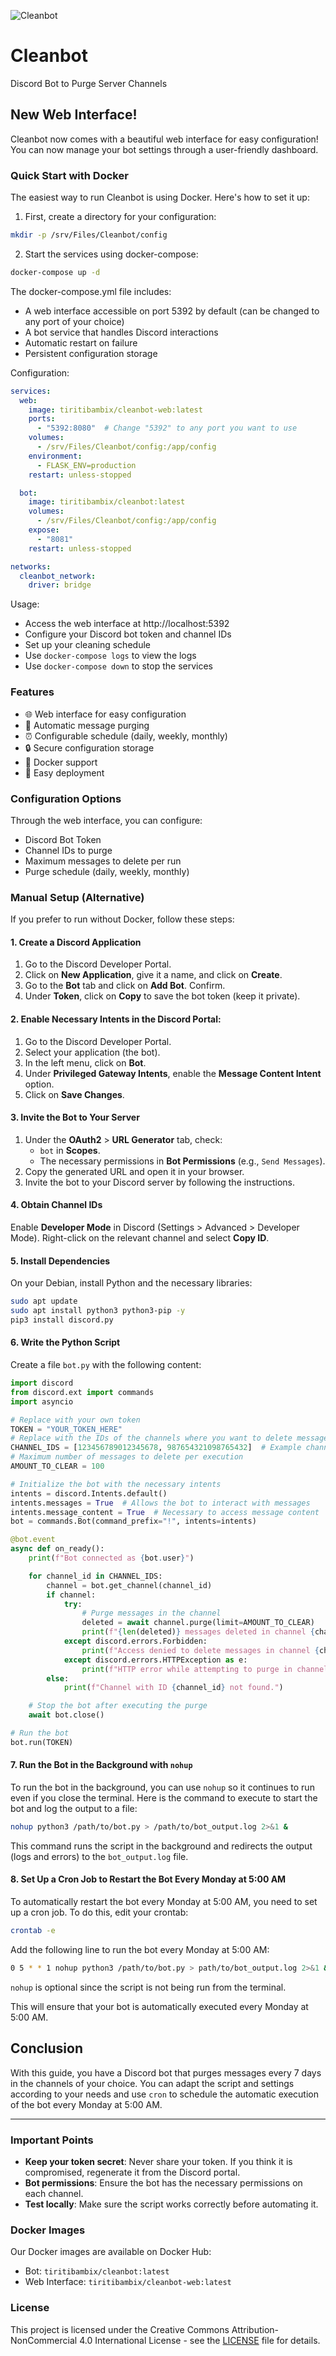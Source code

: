 ![Cleanbot](https://cdn.discordapp.com/app-icons/1310261454959673354/79876aac97de54fdfc9a06fbca4f32ff.png "Cleanbot")

# Cleanbot

Discord Bot to Purge Server Channels

## New Web Interface!

Cleanbot now comes with a beautiful web interface for easy configuration! You can now manage your bot settings through a user-friendly dashboard.

### Quick Start with Docker

The easiest way to run Cleanbot is using Docker. Here's how to set it up:

1. First, create a directory for your configuration:
```bash
mkdir -p /srv/Files/Cleanbot/config
```

2. Start the services using docker-compose:
```bash
docker-compose up -d
```

The docker-compose.yml file includes:
- A web interface accessible on port 5392 by default (can be changed to any port of your choice)
- A bot service that handles Discord interactions
- Automatic restart on failure
- Persistent configuration storage

Configuration:
```yaml
services:
  web:
    image: tiritibambix/cleanbot-web:latest
    ports:
      - "5392:8080"  # Change "5392" to any port you want to use
    volumes:
      - /srv/Files/Cleanbot/config:/app/config
    environment:
      - FLASK_ENV=production
    restart: unless-stopped

  bot:
    image: tiritibambix/cleanbot:latest
    volumes:
      - /srv/Files/Cleanbot/config:/app/config
    expose:
      - "8081"
    restart: unless-stopped

networks:
  cleanbot_network:
    driver: bridge
```

Usage:
- Access the web interface at http://localhost:5392
- Configure your Discord bot token and channel IDs
- Set up your cleaning schedule
- Use `docker-compose logs` to view the logs
- Use `docker-compose down` to stop the services

### Features

- 🌐 Web interface for easy configuration
- 🔄 Automatic message purging
- ⏰ Configurable schedule (daily, weekly, monthly)
- 🔒 Secure configuration storage
- 🐳 Docker support
- 🚀 Easy deployment

### Configuration Options

Through the web interface, you can configure:
- Discord Bot Token
- Channel IDs to purge
- Maximum messages to delete per run
- Purge schedule (daily, weekly, monthly)

### Manual Setup (Alternative)

If you prefer to run without Docker, follow these steps:

#### 1. **Create a Discord Application**

1. Go to the Discord Developer Portal.
2. Click on **New Application**, give it a name, and click on **Create**.
3. Go to the **Bot** tab and click on **Add Bot**. Confirm.
4. Under **Token**, click on **Copy** to save the bot token (keep it private).

#### 2. **Enable Necessary Intents in the Discord Portal:**

1. Go to the Discord Developer Portal.
2. Select your application (the bot).
3. In the left menu, click on **Bot**.
4. Under **Privileged Gateway Intents**, enable the **Message Content Intent** option.
5. Click on **Save Changes**.

#### 3. **Invite the Bot to Your Server**

1. Under the **OAuth2** > **URL Generator** tab, check:
    - `bot` in **Scopes**.
    - The necessary permissions in **Bot Permissions** (e.g., `Send Messages`).
2. Copy the generated URL and open it in your browser.
3. Invite the bot to your Discord server by following the instructions.

#### 4. **Obtain Channel IDs**

Enable **Developer Mode** in Discord (Settings > Advanced > Developer Mode). Right-click on the relevant channel and select **Copy ID**.

#### 5. **Install Dependencies**

On your Debian, install Python and the necessary libraries:

```bash
sudo apt update
sudo apt install python3 python3-pip -y
pip3 install discord.py
```

#### 6. **Write the Python Script**

Create a file `bot.py` with the following content:

```python
import discord
from discord.ext import commands
import asyncio

# Replace with your own token
TOKEN = "YOUR_TOKEN_HERE"
# Replace with the IDs of the channels where you want to delete messages
CHANNEL_IDS = [123456789012345678, 987654321098765432]  # Example channel IDs
# Maximum number of messages to delete per execution
AMOUNT_TO_CLEAR = 100

# Initialize the bot with the necessary intents
intents = discord.Intents.default()
intents.messages = True  # Allows the bot to interact with messages
intents.message_content = True  # Necessary to access message content
bot = commands.Bot(command_prefix="!", intents=intents)

@bot.event
async def on_ready():
    print(f"Bot connected as {bot.user}")

    for channel_id in CHANNEL_IDS:
        channel = bot.get_channel(channel_id)
        if channel:
            try:
                # Purge messages in the channel
                deleted = await channel.purge(limit=AMOUNT_TO_CLEAR)
                print(f"{len(deleted)} messages deleted in channel {channel_id}.")
            except discord.errors.Forbidden:
                print(f"Access denied to delete messages in channel {channel_id}.")
            except discord.errors.HTTPException as e:
                print(f"HTTP error while attempting to purge in channel {channel_id}: {e}")
        else:
            print(f"Channel with ID {channel_id} not found.")

    # Stop the bot after executing the purge
    await bot.close()

# Run the bot
bot.run(TOKEN)
```

#### 7. Run the Bot in the Background with `nohup`

To run the bot in the background, you can use `nohup` so it continues to run even if you close the terminal. Here is the command to execute to start the bot and log the output to a file:

```bash
nohup python3 /path/to/bot.py > /path/to/bot_output.log 2>&1 &
```

This command runs the script in the background and redirects the output (logs and errors) to the `bot_output.log` file.

#### 8. Set Up a Cron Job to Restart the Bot Every Monday at 5:00 AM

To automatically restart the bot every Monday at 5:00 AM, you need to set up a cron job. To do this, edit your crontab:

```bash
crontab -e
```

Add the following line to run the bot every Monday at 5:00 AM:

```bash
0 5 * * 1 nohup python3 /path/to/bot.py > path/to/bot_output.log 2>&1 &
```

`nohup` is optional since the script is not being run from the terminal.

This will ensure that your bot is automatically executed every Monday at 5:00 AM.

## Conclusion

With this guide, you have a Discord bot that purges messages every 7 days in the channels of your choice. You can adapt the script and settings according to your needs and use `cron` to schedule the automatic execution of the bot every Monday at 5:00 AM.

---

### Important Points

- **Keep your token secret**: Never share your token. If you think it is compromised, regenerate it from the Discord portal.
- **Bot permissions**: Ensure the bot has the necessary permissions on each channel.
- **Test locally**: Make sure the script works correctly before automating it.

### Docker Images

Our Docker images are available on Docker Hub:
- Bot: `tiritibambix/cleanbot:latest`
- Web Interface: `tiritibambix/cleanbot-web:latest`

### License

This project is licensed under the Creative Commons Attribution-NonCommercial 4.0 International License - see the [LICENSE](LICENSE) file for details.
